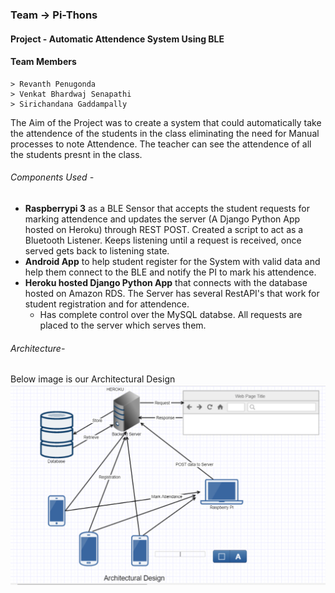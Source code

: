 ### Team -> Pi-Thons 
#### Project - Automatic Attendence System Using BLE
#### Team Members

    > Revanth Penugonda
    > Venkat Bhardwaj Senapathi
    > Sirichandana Gaddampally


The Aim of the Project was to create a system that could automatically take the attendence of the students in the class eliminating the need for Manual processes to note Attendence. The teacher can see the attendence of all the students presnt in the class. 

###### Components Used -
* **Raspberrypi 3**  as a BLE Sensor that accepts the student requests for marking attendence and updates the server (A Django Python App hosted on Heroku) through REST POST. Created a script to act as a Bluetooth Listener. Keeps listening until a request is received, once served gets back to listening state.
* **Android App** to help student register for the System with valid data and help them connect to the BLE and notify the PI to mark his attendence.
* **Heroku hosted Django Python App** that connects with the database hosted on Amazon RDS. The Server has several RestAPI's that work for student registration and for attendence.
    * Has complete control over the MySQL databse. All requests are placed to the server which serves them.

###### Architecture-
Below image is our Architectural Design 
![alt tag](https://github.com/revaries/pi-thons/blob/master/Architectural%20Design.PNG) 
    
